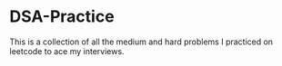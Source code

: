 # DSA-Practice
This is a collection of all the medium and hard problems I practiced on leetcode to ace my interviews.
